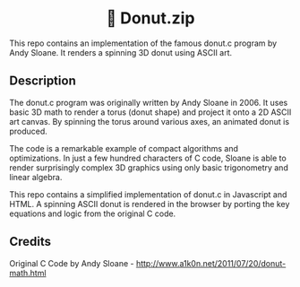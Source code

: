 <h1 align="center">
	🍩 Donut.zip
</h1>

This repo contains an implementation of the famous donut.c program by Andy Sloane. It renders a spinning 3D donut using ASCII art.

## Description

The donut.c program was originally written by Andy Sloane in 2006. It uses basic 3D math to render a torus (donut shape) and project it onto a 2D ASCII art canvas. By spinning the torus around various axes, an animated donut is produced. 

The code is a remarkable example of compact algorithms and optimizations. In just a few hundred characters of C code, Sloane is able to render surprisingly complex 3D graphics using only basic trigonometry and linear algebra.

This repo contains a simplified implementation of donut.c in Javascript and HTML. A spinning ASCII donut is rendered in the browser by porting the key equations and logic from the original C code.

## Credits

Original C Code by Andy Sloane - http://www.a1k0n.net/2011/07/20/donut-math.html
